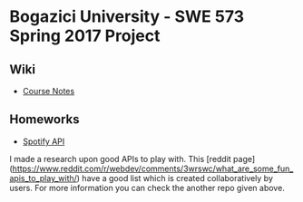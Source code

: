# Bogazici University - SWE 573 Spring 2017 Project



## Wiki
* [Course Notes](https://github.com/fatiharaci/Spring2017Swe573/wiki/Course-Notes)



## Homeworks
* [Spotify API](https://github.com/fatiharaci/SpotifyWebApi)

I made a research upon good APIs to play with. This [reddit page] (https://www.reddit.com/r/webdev/comments/3wrswc/what_are_some_fun_apis_to_play_with/) have a good list which is created collaboratively by users. For more information you can check the another repo given above.
